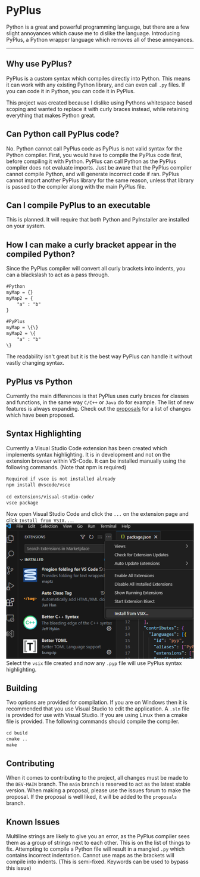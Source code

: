 # PyPlus
Python is a great and powerful programming language, but there are a few slight annoyances which cause me to dislike the language.
Introducing PyPlus, a Python wrapper language which removes all of these annoyances.
***
## Why use PyPlus?
PyPlus is a custom syntax which compiles directly into Python. This means it can work with any existing Python library, and can even call `.py` files. If you can code it in Python, you can code it in PyPlus.

This project was created because I dislike using Pythons whitespace based scoping and wanted to replace it with curly braces instead, while retaining everything that makes Python great.

## Can Python call PyPlus code?
No. Python cannot call PyPlus code as PyPlus is not valid syntax for the Python compiler. First, you would have to compile the PyPlus code first, before compiling it with Python.
PyPlus can call Python as the PyPlus compiler does not evaluate imports. Just be aware that the PyPlus compiler cannot compile Python, and will generate incorrect code if ran. PyPlus cannot import another PyPlus library for the same reason, unless that library is passed to the compiler along with the main PyPlus file.

## Can I compile PyPlus to an executable
This is planned. It will require that both Python and PyInstaller are installed on your system.

## How I can make a curly bracket appear in the compiled Python?
Since the PyPlus compiler will convert all curly brackets into indents, you can a blackslash to act as a pass through.
```
#Python
myMap = {}
myMap2 = {
    "a" : "b"
}
```
```
#PyPlus
myMap = \{\}
myMap2 = \{
    "a" : "b"
\}
```
The readability isn't great but it is the best way PyPlus can handle it without vastly changing syntax.

## PyPlus vs Python
Currently the main differences is that PyPlus uses curly braces for classes and functions, in the same way `C/C++` or `Java` do for example.
The list of new features is always expanding. Check out the [proposals](https://github.com/SYXZyt/PyPlusC/tree/main/Proposals) for a list of changes which have been proposed.

## Syntax Highlighting
Currently a Visual Studio Code extension has been created which implements syntax highlighting. It is in development and not on the extension browser within VS-Code. It can be installed manually using the following commands. (Note that npm is required)
```
Required if vsce is not installed already
npm install @vscode/vsce

cd extensions/visual-studio-code/
vsce package
```

Now open Visual Studio Code and click the `...` on the extension page and click `Install from VSIX...`.
![Install from VSIX...](https://github.com/SYXZyt/PyPlusC/blob/main/docs/images/extensions/vs-code/install_vsix.png?raw=true "Image showing the Install from VSIX option")
Select the `vsix` file created and now any `.pyp` file will use PyPlus syntax highlighting.

## Building
Two options are provided for compilation. If you are on Windows then it is recommended that you use Visual Studio to edit the application. A `.sln` file is provided for use with Visual Studio.
If you are using Linux then a cmake file is provided. The following commands should compile the compiler.
```
cd build
cmake ..
make
```

## Contributing
When it comes to contributing to the project, all changes must be made to the `DEV-MAIN` branch. The `main` branch is reserved to act as the latest stable version. When making a proposal, please use the issues forum to make the proposal. If the proposal is well liked, it will be added to the `proposals` branch.

## Known Issues
Multiline strings are likely to give you an error, as the PyPlus compiler sees them as a group of strings next to each other. This is on the list of things to fix.
Attempting to compile a Python file will result in a mangled `.py` which contains incorrect indentation.
Cannot use maps as the brackets will compile into indents. (This is semi-fixed. Keywords can be used to bypass this issue)
